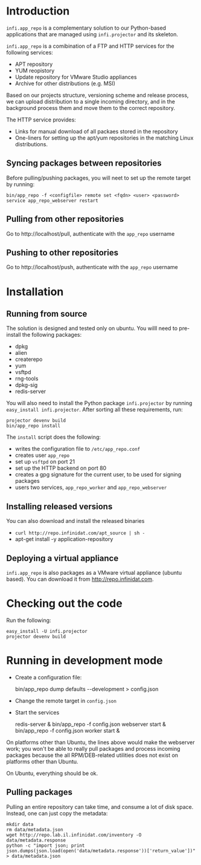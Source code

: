 Introduction
===========

`infi.app_repo` is a complementary solution to our Python-based applications that are managed using `infi.projector` and its skeleton.

`infi.app_repo` is a comibination of a FTP and HTTP services for the following services:
* APT repository
* YUM reopistory
* Update repository for VMware Studio appliances
* Archive for other distributions (e.g. MSI)

Based on our projects structure, versioning scheme and release process, we can upload distribution to a single incoming directory, and in the background process them and move them to the correct repository.

The HTTP service provides:
* Links for manual download of all packaes stored in the repository
* One-liners for setting up the apt/yum repositories in the matching Linux distributions.

Syncing packages between repositories
-------------------------------------

Before pulling/pushing packages, you will neet to set up the remote target by running:

    bin/app_repo -f <configfile> remote set <fqdn> <user> <password>
    service app_repo_webserver restart

Pulling from other repositories
-------------------------------

Go to http://localhost/pull, authenticate with the `app_repo` username

Pushing to other repositories
-----------------------------

Go to http://localhost/push, authenticate with the `app_repo` username

Installation
============

Running from source
-------------------

The solution is designed and tested only on ubuntu.
You willl need to pre-install the following packages:

* dpkg
* alien
* createrepo
* yum
* vsftpd
* rng-tools
* dpkg-sig
* redis-server

You will also need to install the Python package `infi.projector` by running `easy_install infi.projector`.
After sorting all these requirements, run:

    projector devenv build
    bin/app_repo install

The `install` script does the following:
* writes the configuration file to `/etc/app_repo.conf`
* creates user `app_repo`
* set up `vsftpd` on port 21
* set up the HTTP backend on port 80
* creates a gpg signature for the current user, to be used for signing packages
* users two services, `app_repo_worker` and `app_repo_webserver`

Installing released versions
----------------------------

You can also download and install the released binaries

* `curl http://repo.infinidat.com/apt_source | sh -`
* apt-get install -y application-repository

Deploying a virtual appliance
-----------------------------

`infi.app_repo` is also packages as a VMware virtual appliance (ubuntu based).
You can download it from http://repo.infinidat.com.


Checking out the code
=====================

Run the following:

    easy_install -U infi.projector
    projector devenv build


Running in development mode
===========================

* Create a configuration file:

	bin/app_repo dump defaults --development > config.json

* Change the remote target in `config.json`
* Start the services

	redis-server &
	bin/app_repo -f config.json webserver start &
	bin/app_repo -f config.json worker start &

On platforms other than Ubuntu, the lines above would make the webserver work; you won't be able to really pull packages and process incoming packages because the all RPM/DEB-related utilities does not exist on platforms other than Ubuntu.

On Ubuntu, everything should be ok.


Pulling packages
----------------

Pulling an entire repository can take time, and consume a lot of disk space. Instead, one can just copy the metadata:

	mkdir data
	rm data/metadata.json
	wget http://repo.lab.il.infinidat.com/inventory -O data/metadata.response
	python -c "import json; print json.dumps(json.load(open('data/metadata.response'))['return_value'])" > data/metadata.json
